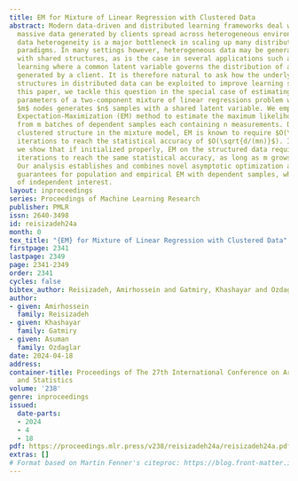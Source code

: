 ```yaml
---
title: EM for Mixture of Linear Regression with Clustered Data
abstract: Modern data-driven and distributed learning frameworks deal with diverse
  massive data generated by clients spread across heterogeneous environments. Indeed,
  data heterogeneity is a major bottleneck in scaling up many distributed learning
  paradigms. In many settings however, heterogeneous data may be generated in clusters
  with shared structures, as is the case in several applications such as federated
  learning where a common latent variable governs the distribution of all the samples
  generated by a client. It is therefore natural to ask how the underlying clustered
  structures in distributed data can be exploited to improve learning schemes. In
  this paper, we tackle this question in the special case of estimating $d$-dimensional
  parameters of a two-component mixture of linear regressions problem where each of
  $m$ nodes generates $n$ samples with a shared latent variable. We employ the well-known
  Expectation-Maximization (EM) method to estimate the maximum likelihood parameters
  from m batches of dependent samples each containing n measurements. Discarding the
  clustered structure in the mixture model, EM is known to require $O(\log(mn/d))$
  iterations to reach the statistical accuracy of $O(\sqrt{d/(mn)}$). In contrast,
  we show that if initialized properly, EM on the structured data requires only $O(1)$
  iterations to reach the same statistical accuracy, as long as m grows up as $e^{o(n)}$.
  Our analysis establishes and combines novel asymptotic optimization and generalization
  guarantees for population and empirical EM with dependent samples, which may be
  of independent interest.
layout: inproceedings
series: Proceedings of Machine Learning Research
publisher: PMLR
issn: 2640-3498
id: reisizadeh24a
month: 0
tex_title: "{EM} for Mixture of Linear Regression with Clustered Data"
firstpage: 2341
lastpage: 2349
page: 2341-2349
order: 2341
cycles: false
bibtex_author: Reisizadeh, Amirhossein and Gatmiry, Khashayar and Ozdaglar, Asuman
author:
- given: Amirhossein
  family: Reisizadeh
- given: Khashayar
  family: Gatmiry
- given: Asuman
  family: Ozdaglar
date: 2024-04-18
address:
container-title: Proceedings of The 27th International Conference on Artificial Intelligence
  and Statistics
volume: '238'
genre: inproceedings
issued:
  date-parts:
  - 2024
  - 4
  - 18
pdf: https://proceedings.mlr.press/v238/reisizadeh24a/reisizadeh24a.pdf
extras: []
# Format based on Martin Fenner's citeproc: https://blog.front-matter.io/posts/citeproc-yaml-for-bibliographies/
---
```

